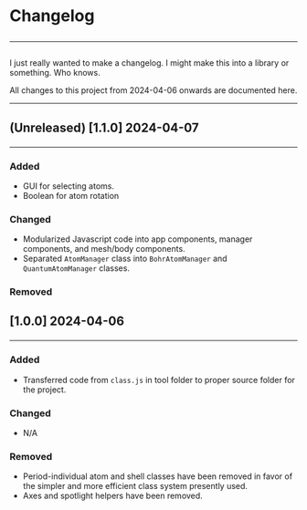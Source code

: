 # Changelog<hr>

I just really wanted to make a changelog. I might make this into a library or something. Who knows.

All changes to this project from 2024-04-06 onwards are documented here.<hr>
## (Unreleased) [1.1.0] 2024-04-07<hr>
### Added
* GUI for selecting atoms.
* Boolean for atom rotation
### Changed
* Modularized Javascript code into app components, manager components, and mesh/body components.
* Separated `AtomManager` class into `BohrAtomManager` and `QuantumAtomManager` classes.
### Removed
## [1.0.0] 2024-04-06<hr>
### Added
* Transferred code from `class.js` in tool folder to proper source folder for the project.
### Changed
* N/A
### Removed
* Period-individual atom and shell classes have been removed in favor of the simpler and more efficient class system presently used.
* Axes and spotlight helpers have been removed.